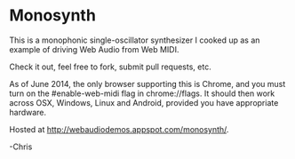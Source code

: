 # Monosynth

This is a monophonic single-oscillator synthesizer I cooked up as an example of driving Web Audio from Web MIDI.

Check it out, feel free to fork, submit pull requests, etc.

As of June 2014, the only browser supporting this is Chrome, and you must turn on the #enable-web-midi flag in chrome://flags.  It should then work across OSX, Windows, Linux and Android, provided you have appropriate hardware.

Hosted at http://webaudiodemos.appspot.com/monosynth/.

-Chris
